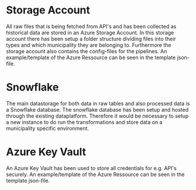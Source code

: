# Storage Account

All raw files that is being fetched from API's and has been collected as historical data are stored in an Azure Storage Account. In this storage account there has been setup a folder structure dividing files into their types and which municipality they are belonging to. Furthermore the storage account also contains the config-files for the pipelines. An example/template of the Azure Ressource can be seen in the template json-file.


# Snowflake

The main datastorage for both data in raw tables and also processed data is a Snowflake database. The snowflake database has been setup and hosted through the existing dataplatform. Therefore it would be necessary to setup a new instance to do run the transformations and store data on a municipality specific environment. 

# Azure Key Vault

An Azure Key Vault has been used to store all credentials for e.g. API's securely. An example/template of the Azure Ressource can be seen in the template json-file.
